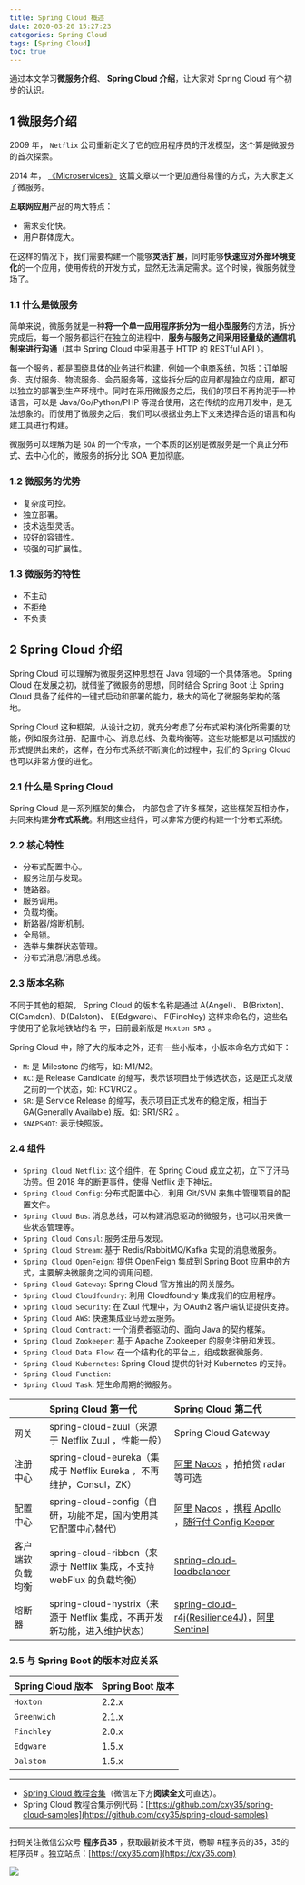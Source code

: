 ```yaml
---
title: Spring Cloud 概述
date: 2020-03-20 15:27:23
categories: Spring Cloud
tags: [Spring Cloud]
toc: true
---
```

通过本文学习**微服务介绍**、 **Spring Cloud 介绍**，让大家对 Spring Cloud 有个初步的认识。
<!-- more -->

## 1 微服务介绍

2009 年， `Netflix` 公司重新定义了它的应用程序员的开发模型，这个算是微服务的首次探索。

2014 年， [《Microservices》](https://www.martinfowler.com/articles/microservices.html) 这篇文章以一个更加通俗易懂的方式，为大家定义了微服务。

**互联网应用**产品的两大特点：

- 需求变化快。
- 用户群体庞大。

在这样的情况下，我们需要构建一个能够**灵活扩展**，同时能够**快速应对外部环境变化**的一个应用，使用传统的开发方式，显然无法满足需求。这个时候，微服务就登场了。

### 1.1 什么是微服务

简单来说，微服务就是一种**将一个单一应用程序拆分为一组小型服务**的方法，拆分完成后，每一个服务都运行在独立的进程中，**服务与服务之间采用轻量级的通信机制来进行沟通**（其中 Spring Cloud 中采用基于 HTTP 的 RESTful API ）。

每一个服务，都是围绕具体的业务进行构建，例如一个电商系统，包括：订单服务、支付服务、物流服务、会员服务等，这些拆分后的应用都是独立的应用，都可以独立的部署到生产环境中。同时在采用微服务之后，我们的项目不再拘泥于一种语言，可以是 Java/Go/Python/PHP 等混合使用，这在传统的应用开发中，是无法想象的。而使用了微服务之后，我们可以根据业务上下文来选择合适的语言和构建工具进行构建。

微服务可以理解为是 `SOA` 的一个传承，一个本质的区别是微服务是一个真正分布式、去中心化的，微服务的拆分比 SOA 更加彻底。

### 1.2 微服务的优势

- 复杂度可控。
- 独立部署。
- 技术选型灵活。
- 较好的容错性。
- 较强的可扩展性。

### 1.3 微服务的特性

- 不主动
- 不拒绝
- 不负责

## 2 Spring Cloud 介绍

Spring Cloud 可以理解为微服务这种思想在 Java 领域的一个具体落地。 Spring Cloud 在发展之初，就借鉴了微服务的思想，同时结合 Spring Boot 让 Spring Cloud 具备了组件的一键式启动和部署的能力，极大的简化了微服务架构的落地。

Spring Cloud 这种框架，从设计之初，就充分考虑了分布式架构演化所需要的功能，例如服务注册、配置中心、消息总线、负载均衡等。这些功能都是以可插拔的形式提供出来的，这样，在分布式系统不断演化的过程中，我们的 Spring Cloud 也可以非常方便的进化。

### 2.1 什么是 Spring Cloud

Spring Cloud 是一系列框架的集合， 内部包含了许多框架，这些框架互相协作，共同来构建**分布式系统**。利用这些组件，可以非常方便的构建一个分布式系统。

### 2.2 核心特性

- 分布式配置中心。
- 服务注册与发现。
- 链路器。
- 服务调用。
- 负载均衡。
- 断路器/熔断机制。
- 全局锁。
- 选举与集群状态管理。
- 分布式消息/消息总线。

### 2.3 版本名称

不同于其他的框架， Spring Cloud 的版本名称是通过 A(Angel)、 B(Brixton)、 C(Camden)、D(Dalston)、 E(Edgware)、 F(Finchley) 这样来命名的，这些名字使用了伦敦地铁站的名
字，目前最新版是 `Hoxton SR3` 。

Spring Cloud 中，除了大的版本之外，还有一些小版本，小版本命名方式如下：

- `M`: 是 Milestone 的缩写，如: M1/M2。
- `RC`: 是 Release Candidate 的缩写，表示该项目处于候选状态，这是正式发版之前的一个状态，如: RC1/RC2 。
- `SR`: 是 Service Release 的缩写，表示项目正式发布的稳定版，相当于 GA(Generally Available) 版。如: SR1/SR2 。
- `SNAPSHOT`: 表示快照版。

### 2.4 组件

- `Spring Cloud Netflix`: 这个组件，在 Spring Cloud 成立之初，立下了汗马功劳。但 2018 年的断更事件，使得 Netflix 走下神坛。
- `Spring Cloud Config`: 分布式配置中心，利用 Git/SVN 来集中管理项目的配置文件。
- `Spring Cloud Bus`: 消息总线，可以构建消息驱动的微服务，也可以用来做一些状态管理等。
- `Spring Cloud Consul`: 服务注册与发现。
- `Spring Cloud Stream`: 基于 Redis/RabbitMQ/Kafka 实现的消息微服务。
- `Spring Cloud OpenFeign`: 提供 OpenFeign 集成到 Spring Boot 应用中的方式，主要解决微服务之间的调用问题。
- `Spring Cloud Gateway`: Spring Cloud 官方推出的网关服务。
- `Spring Cloud Cloudfoundry`: 利用 Cloudfoundry 集成我们的应用程序。
- `Spring Cloud Security`: 在 Zuul 代理中，为 OAuth2 客户端认证提供支持。
- `Spring Cloud AWS`: 快速集成亚马逊云服务。
- `Spring Cloud Contract`: 一个消费者驱动的、面向 Java 的契约框架。
- `Spring Cloud Zookeeper`: 基于 Apache Zookeeper 的服务注册和发现。
- `Spring Cloud Data Flow`: 在一个结构化的平台上，组成数据微服务。
- `Spring Cloud Kubernetes`: Spring Cloud 提供的针对 Kubernetes 的支持。
- `Spring Cloud Function`: 
- `Spring Cloud Task`: 短生命周期的微服务。

||Spring Cloud 第一代|Spring Cloud 第二代|
|:-|:-|:-|
|网关|spring-cloud-zuul（来源于 Netflix Zuul ，性能一般）|Spring Cloud Gateway|
|注册中心|spring-cloud-eureka（集成于 Netflix Eureka ，不再维护，Consul，ZK）|[阿里 Nacos](https://github.com/alibaba/nacos) ，拍拍贷 radar 等可选|
|配置中心|spring-cloud-config（自研，功能不足，国内使用其它配置中心替代）|[阿里 Nacos](https://github.com/alibaba/nacos) ，[携程 Apollo](https://github.com/ctripcorp/apollo) ，[随行付 Config Keeper](https://github.com/sxfad/config-keeper)|
|客户端软负载均衡|spring-cloud-ribbon（来源于 Netflix 集成，不支持 webFlux 的负载均衡）|[spring-cloud-loadbalancer](https://github.com/spring-cloud-incubator/spring-cloud-loadbalancer)|
|熔断器|spring-cloud-hystrix（来源于 Netflix 集成，不再开发新功能，进入维护状态）|[spring-cloud-r4j(Resilience4J)](https://github.com/spring-cloud-incubator/spring-cloud-r4j)，[阿里 Sentinel](https://github.com/alibaba/Sentinel)|

### 2.5 与 Spring Boot 的版本对应关系

|Spring Cloud 版本|Spring Boot 版本|
|:-|:-|
|`Hoxton`|2.2.x|
|`Greenwich`|2.1.x|
|`Finchley`|2.0.x|
|`Edgware`|1.5.x|
|`Dalston`|1.5.x|

---

- [Spring Cloud 教程合集](https://mp.weixin.qq.com/s/SBmcs2bxumhNz4kky1pl-A)（微信左下方**阅读全文**可直达）。
- Spring Cloud 教程合集示例代码：[https://github.com/cxy35/spring-cloud-samples](https://github.com/cxy35/spring-cloud-samples)


---

扫码关注微信公众号 **程序员35** ，获取最新技术干货，畅聊 #程序员的35，35的程序员# 。独立站点：[https://cxy35.com](https://cxy35.com)

![](https://oscimg.oschina.net/oscnet/up-285838b9c516db5bb1ba760f292f2346078.JPEG)